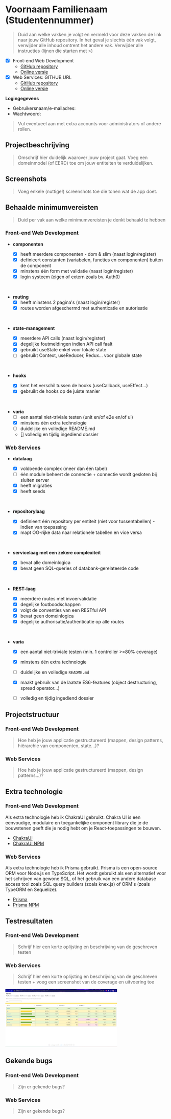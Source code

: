 # Voornaam Familienaam (Studentennummer)

> Duid aan welke vakken je volgt en vermeld voor deze vakken de link naar jouw GitHub repository. In het geval je slechts één vak volgt, verwijder alle inhoud omtrent het andere vak.
> Verwijder alle instructies (lijnen die starten met >)

- [x] Front-end Web Development
  - [GitHub repository](https://github.com/Web-IV/2223-frontendweb-berathog)
  - [Online versie](https://frontendweb-mangaverz.onrender.com)
- [x] Web Services: GITHUB URL
  - [GitHub repository](https://github.com/Web-IV/2223-webservices-berathog)
  - [Online versie](https://webservices-mangaverz.onrender.com)

**Logingegevens**

- Gebruikersnaam/e-mailadres:
- Wachtwoord:

> Vul eventueel aan met extra accounts voor administrators of andere rollen.

## Projectbeschrijving

> Omschrijf hier duidelijk waarover jouw project gaat. Voeg een domeinmodel (of EERD) toe om jouw entiteiten te verduidelijken.

## Screenshots

> Voeg enkele (nuttige!) screenshots toe die tonen wat de app doet.

## Behaalde minimumvereisten

> Duid per vak aan welke minimumvereisten je denkt behaald te hebben

### Front-end Web Development

- **componenten**

  - [x] heeft meerdere componenten - dom & slim (naast login/register)
  - [x] definieert constanten (variabelen, functies en componenten) buiten de component
  - [x] minstens één form met validatie (naast login/register)
  - [x] login systeem (eigen of extern zoals bv. Auth0)
<br />

- **routing**
  - [x] heeft minstens 2 pagina's (naast login/register)
  - [x] routes worden afgeschermd met authenticatie en autorisatie
<br />

- **state-management**

  - [x] meerdere API calls (naast login/register)
  - [x] degelijke foutmeldingen indien API call faalt
  - [x] gebruikt useState enkel voor lokale state
  - [ ] gebruikt Context, useReducer, Redux… voor globale state
<br />

- **hooks**

  - [x] kent het verschil tussen de hooks (useCallback, useEffect…)
  - [x] gebruikt de hooks op de juiste manier
<br />

- **varia**
  - [ ] een aantal niet-triviale testen (unit en/of e2e en/of ui)
  - [x] minstens één extra technologie
  - [ ] duidelijke en volledige README.md
  - [] volledig en tijdig ingediend dossier


### Web Services

- **datalaag**

  - [x] voldoende complex (meer dan één tabel)
  - [ ] één module beheert de connectie + connectie wordt gesloten bij sluiten server
  - [x] heeft migraties
  - [x] heeft seeds
<br />

- **repositorylaag**

  - [x] definieert één repository per entiteit (niet voor tussentabellen) - indien van toepassing
  - [x] mapt OO-rijke data naar relationele tabellen en vice versa
<br />

- **servicelaag met een zekere complexiteit**

  - [x] bevat alle domeinlogica
  - [x] bevat geen SQL-queries of databank-gerelateerde code
<br />

- **REST-laag**

  - [x] meerdere routes met invoervalidatie
  - [x] degelijke foutboodschappen
  - [x] volgt de conventies van een RESTful API
  - [x] bevat geen domeinlogica
  - [x] degelijke authorisatie/authenticatie op alle routes
<br />

- **varia**
  - [x] een aantal niet-triviale testen (min. 1 controller >=80% coverage)
  - [x] minstens één extra technologie
  - [ ] duidelijke en volledige `README.md`
  - [x] maakt gebruik van de laatste ES6-features (object destructuring, spread operator...)
  - [ ] volledig en tijdig ingediend dossier


## Projectstructuur

### Front-end Web Development

> Hoe heb je jouw applicatie gestructureerd (mappen, design patterns, hiërarchie van componenten, state...)?

### Web Services

> Hoe heb je jouw applicatie gestructureerd (mappen, design patterns...)?

## Extra technologie

### Front-end Web Development
Als extra technologie heb ik ChakraUI gebruikt. Chakra UI is een eenvoudige, modulaire en toegankelijke component library die je de bouwstenen geeft die je nodig hebt om je React-toepassingen te bouwen.<br>
* [ChakraUI](https://chakra-ui.com/)<br>
* [ChakraUI NPM](https://www.npmjs.com/package/@chakra-ui/react)

### Web Services
Als extra technologie heb ik Prisma gebruikt. Prisma is een open-source ORM voor Node.js en TypeScript. Het wordt gebruikt als een alternatief voor het schrijven van gewone SQL, of het gebruik van een andere database access tool zoals SQL query builders (zoals knex.js) of ORM's (zoals TypeORM en Sequelize).<br>
* [Prisma](https://www.prisma.io/)<br>
* [Prisma NPM](https://www.npmjs.com/package/prisma)

## Testresultaten

### Front-end Web Development

> Schrijf hier een korte oplijsting en beschrijving van de geschreven testen

### Web Services

> Schrijf hier een korte oplijsting en beschrijving van de geschreven testen + voeg een screenshot van de coverage en uitvoering toe

<p>
<img src="Screenshot_19.png" width="350">
</p>


## Gekende bugs

### Front-end Web Development

> Zijn er gekende bugs?

### Web Services

> Zijn er gekende bugs?

